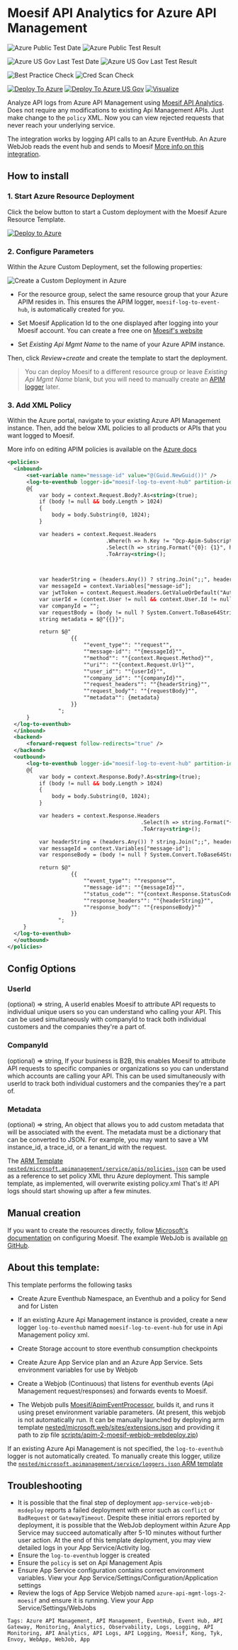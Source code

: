 # Moesif API Analytics for Azure API Management
![Azure Public Test Date](https://azurequickstartsservice.blob.core.windows.net/badges/201-api-management-logs-to-moesif-using-eventhub-webapp/PublicLastTestDate.svg)
![Azure Public Test Result](https://azurequickstartsservice.blob.core.windows.net/badges/201-api-management-logs-to-moesif-using-eventhub-webapp/PublicDeployment.svg)

![Azure US Gov Last Test Date](https://azurequickstartsservice.blob.core.windows.net/badges/201-api-management-logs-to-moesif-using-eventhub-webapp/FairfaxLastTestDate.svg)
![Azure US Gov Last Test Result](https://azurequickstartsservice.blob.core.windows.net/badges/201-api-management-logs-to-moesif-using-eventhub-webapp/FairfaxDeployment.svg)

![Best Practice Check](https://azurequickstartsservice.blob.core.windows.net/badges/201-api-management-logs-to-moesif-using-eventhub-webapp/BestPracticeResult.svg)
![Cred Scan Check](https://azurequickstartsservice.blob.core.windows.net/badges/201-api-management-logs-to-moesif-using-eventhub-webapp/CredScanResult.svg)

[![Deploy To Azure](https://raw.githubusercontent.com/Azure/azure-quickstart-templates/master/1-CONTRIBUTION-GUIDE/images/deploytoazure.svg?sanitize=true)](https://portal.azure.com/#create/Microsoft.Template/uri/https%3A%2F%2Fraw.githubusercontent.com%2FAzure%2Fazure-quickstart-templates%2Fmaster%2F201-api-management-logs-to-moesif-using-eventhub-webapp%2Fazuredeploy.json)
[![Deploy To Azure US Gov](https://raw.githubusercontent.com/Azure/azure-quickstart-templates/master/1-CONTRIBUTION-GUIDE/images/deploytoazuregov.svg?sanitize=true)](https://portal.azure.us/#create/Microsoft.Template/uri/https%3A%2F%2Fraw.githubusercontent.com%2FAzure%2Fazure-quickstart-templates%2Fmaster%2F201-api-management-logs-to-moesif-using-eventhub-webapp%2Fazuredeploy.json)
[![Visualize](https://raw.githubusercontent.com/Azure/azure-quickstart-templates/master/1-CONTRIBUTION-GUIDE/images/visualizebutton.svg?sanitize=true)](http://armviz.io/#/?load=https%3A%2F%2Fraw.githubusercontent.com%2FAzure%2Fazure-quickstart-templates%2Fmaster%2F201-api-management-logs-to-moesif-using-eventhub-webapp%2Fazuredeploy.json)    

Analyze API logs from Azure API Management using [Moesif API Analytics](https://www.moesif.com/?language=azure-api-management).
Does not require any modifications to existing Api Management APIs. Just make change to the `policy` XML. Now you can view rejected requests that never reach your underlying service.

The integration works by logging API calls to an Azure EventHub. An Azure WebJob reads the event hub and sends to Moesif
[More info on this integration](https://www.moesif.com/implementation/log-http-calls-from-azure-api-management?platform=azure-management).

## How to install

### 1. Start Azure Resource Deployment

Click the below button to start a Custom deployment with the Moesif Azure Resource Template.

[![Deploy to Azure](https://aka.ms/deploytoazurebutton)](https://portal.azure.com/#create/Microsoft.Template/uri/https%3A%2F%2Fraw.githubusercontent.com%2FMoesif%2Fazure-quickstart-templates%2Fmaster%2F201-api-management-logs-to-moesif-using-eventhub-webapp%2Fazuredeploy.json)

### 2. Configure Parameters

Within the Azure Custom Deployment, set the following properties:

![Create a Custom Deployment in Azure](https://www.moesif.com/docs/images/docs/integration/azure-api-management-create-custom-deployment.png)

* For the resource group, select the same resource group that your Azure APIM resides in. This ensures the APIM logger, `moesif-log-to-event-hub`, is automatically created for you. 

* Set Moesif Application Id to the one displayed after logging into your Moesif account. You can create a free one on [Moesif's website](https://www.moesif.com/?language=azure-api-management)

* Set _Existing Api Mgmt Name_ to the name of your Azure APIM instance.

Then, click _Review+create_ and create the template to start the deployment. 

> You can deploy Moesif to a different resource group or leave _Existing Api Mgmt Name_ blank, but you will need to manually create an [APIM logger](https://docs.microsoft.com/en-us/azure/api-management/api-management-log-to-eventhub-sample#policy-declaration) later. 

### 3. Add XML Policy

Within the Azure portal, navigate to your existing Azure API Management instance.
Then, add the below XML policies to all products or APIs that you want logged to Moesif. 

More info on editing APIM policies is available on the [Azure docs](https://docs.microsoft.com/en-us/azure/api-management/set-edit-policies)

```xml
<policies>
  <inbound>
      <set-variable name="message-id" value="@(Guid.NewGuid())" />
      <log-to-eventhub logger-id="moesif-log-to-event-hub" partition-id="0">
      @{
          var body = context.Request.Body?.As<string>(true);
          if (body != null && body.Length > 1024)
          {
              body = body.Substring(0, 1024);
          }

          var headers = context.Request.Headers
                               .Where(h => h.Key != "Ocp-Apim-Subscription-Key")
                               .Select(h => string.Format("{0}: {1}", h.Key, String.Join(", ", h.Value).Replace("\"", "\\\"")))
                               .ToArray<string>();

                               

          var headerString = (headers.Any()) ? string.Join(";;", headers) : string.Empty;
          var messageId = context.Variables["message-id"];
          var jwtToken = context.Request.Headers.GetValueOrDefault("Authorization","").AsJwt();
          var userId = (context.User != null && context.User.Id != null) ? context.User.Id : (jwtToken != null && jwtToken.Subject != null ? jwtToken.Subject : null);
          var companyId = "";
          var requestBody = (body != null ? System.Convert.ToBase64String(Encoding.ASCII.GetBytes(body)) : null);
          string metadata = $@"{{}}";

          return $@"
                    {{
                        ""event_type"": ""request"",
                        ""message-id"": ""{messageId}"",
                        ""method"": ""{context.Request.Method}"",
                        ""uri"": ""{context.Request.Url}"",
                        ""user_id"": ""{userId}"",
                        ""company_id"": ""{companyId}"",
                        ""request_headers"": ""{headerString}"",
                        ""request_body"": ""{requestBody}"",
                        ""metadata"": {metadata}
                    }}
                ";
      }
  </log-to-eventhub>
  </inbound>
  <backend>
      <forward-request follow-redirects="true" />
  </backend>
  <outbound>
      <log-to-eventhub logger-id="moesif-log-to-event-hub" partition-id="1">
      @{
          var body = context.Response.Body?.As<string>(true);
          if (body != null && body.Length > 1024)
          {
              body = body.Substring(0, 1024);
          }

          var headers = context.Response.Headers
                                          .Select(h => string.Format("{0}: {1}", h.Key, String.Join(", ", h.Value).Replace("\"", "\\\"")))
                                          .ToArray<string>();

          var headerString = (headers.Any()) ? string.Join(";;", headers): string.Empty;
          var messageId = context.Variables["message-id"];
          var responseBody = (body != null ? System.Convert.ToBase64String(Encoding.ASCII.GetBytes(body)) : null);

          return $@"
                    {{
                        ""event_type"": ""response"",
                        ""message-id"": ""{messageId}"",
                        ""status_code"": ""{context.Response.StatusCode}"",
                        ""response_headers"": ""{headerString}"",
                        ""response_body"": ""{responseBody}""
                    }}
                ";
     }
  </log-to-eventhub>
  </outbound>
</policies>
```

## Config Options

### UserId
(optional) => string, A userId enables Moesif to attribute API requests to individual unique users so you can understand who calling your API. This can be used simultaneously with companyId to track both individual customers and the companies they're a part of.

### CompanyId
(optional) => string, If your business is B2B, this enables Moesif to attribute API requests to specific companies or organizations so you can understand which accounts are calling your API. This can be used simultaneously with userId to track both individual customers and the companies they're a part of.

### Metadata
(optional) => string, An object that allows you to add custom metadata that will be associated with the event. The metadata must be a dictionary that can be converted to JSON. For example, you may want to save a VM instance_id, a trace_id, or a tenant_id with the request.

The [ARM Template `nested/microsoft.apimanagement/service/apis/policies.json`](nested/microsoft.apimanagement/service/apis/policies.json) can be used as a reference to set policy XML thru Azure deployment. This sample template, as implemented, will overwrite existing policy.xml
That's it! API logs should start showing up after a few minutes.

## Manual creation

If you want to create the resources directly, follow [Microsoft's documentation](https://docs.microsoft.com/en-us/azure/api-management/api-management-log-to-eventhub-sample) on configuring Moesif. The example WebJob is available [on GitHub](https://github.com/Moesif/ApimEventProcessor).

## About this template:
This template performs the following tasks

- Create Azure Eventhub Namespace, an Eventhub and a policy for Send and for Listen
- If an existing Azure Api Management instance is provided, create a new logger `log-to-eventhub` named `moesif-log-to-event-hub` for use in Api Management policy xml.
- Create Storage account to store eventhub consumption checkpoints
- Create Azure App Service plan and an Azure App Service. Sets environment variables for use by Webjob
- Create a Webjob (Continuous) that listens for eventhub events (Api Management request/responses) and forwards events to Moesif.

- The Webjob pulls [Moesif/ApimEventProcessor](https://github.com/Moesif/ApimEventProcessor), builds it, and runs it using preset environment variable parameters. (At present, this webjob is not automatically run. It can be manually launched by deploying arm template [nested/microsoft.web/sites/extensions.json](nested/microsoft.web/sites/extensions.json) and providing it path to zip file [scripts/apim-2-moesif-webjob-webdeploy.zip](scripts/apim-2-moesif-webjob-webdeploy.zip))

If an existing Azure Api Management is not specified, the `log-to-eventhub` logger is not automatically created. To manually create this logger, utilize the [`nested/microsoft.apimanagement/service/loggers.json` ARM template](nested/microsoft.apimanagement/service/loggers.json)

## Troubleshooting

- It is possible that the final step of deployment `app-service-webjob-msdeploy` reports a failed deployment with error such as `conflict` or `BadRequest` or `GatewayTimeout`. Despite these initial errors reported by deployment, it is possible that the WebJob deployment within Azure App Service may succeed automatically after 5-10 minutes without further user action. At the end of this template deployment, you may view detailed logs in your App Service/Activity log.
- Ensure the `log-to-eventhub` logger is created
- Ensure the `policy` is set on Api Management Apis
- Ensure App Service configuration contains correct environment variables. View your App Service/Settings/Configuration/Application settings
- Review the logs of App Service Webjob named `azure-api-mgmt-logs-2-moesif` and ensure it is running. View your App Service/Settings/WebJobs 

`Tags: Azure API Management, API Management, EventHub, Event Hub, API Gateway, Monitoring, Analytics, Observability, Logs, Logging, API Monitoring, API Analytics, API Logs, API Logging, Moesif, Kong, Tyk, Envoy, WebApp, WebJob, App`